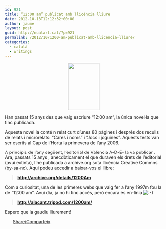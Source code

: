 ```yaml
---
id: 921
title: “12:00 am” publicat amb llicència lliure
date: 2012-10-13T12:12:32+00:00
author: jaume
layout: post
guid: http://nualart.cat/?p=921
permalink: /2012/10/1200-am-publicat-amb-llicencia-lliure/
categories:
  - català
  - writings
---
```

<p style="text-align: center;">
  <a href="http://nualart.cat/wp-content/uploads/2012/10/1200am-Jaume_Nualart-i-Vilaplana.gif" onclick="_gaq.push(['_trackEvent', 'outbound-article', 'http://nualart.cat/wp-content/uploads/2012/10/1200am-Jaume_Nualart-i-Vilaplana.gif', '']);" ><img class="aligncenter size-full wp-image-927" title="1200am--Jaume_Nualart-i-Vilaplana" src="http://nualart.cat/wp-content/uploads/2012/10/1200am-Jaume_Nualart-i-Vilaplana.gif" alt="" width="100" height="152" /></a>
</p>

<div>
  <p>
    Han passat 15 anys des que vaig escriure “12:00 am”, la única novel·la que tinc publicada.
  </p>
  
  <p>
    Aquesta novel·la conté n relat curt d’unes 80 pàgines i després dos reculls de relats i microrelats: “Cares i noms” i “Jocs i joguines”. Aquests tests van ser escrits al Cap de l’Horta la primevera de l’any 2006.
  </p>
  
  <p>
    A principis de l’any següent, l’editorial de València A-D-E- la va publicar . Ara, passats 15 anys , anecdòticament el que duraven els drets de l’editorial (avui extinta), l’he publicada a archive.org sota llicència Creative Commns (by-sa-nc). Aqui podeu accedir a baixar-vos el llibre:
  </p>
  
  <blockquote>
    <p>
      <strong><a href="http://archive.org/details/1200Am" onclick="_gaq.push(['_trackEvent', 'outbound-article', 'http://archive.org/details/1200Am', 'http://archive.org/details/1200Am']);" >http://archive.org/details/1200Am</a></strong>
    </p>
  </blockquote>
  
  <p>
    Com a curiositat, una de les primeres webs que vaig fer a l’any 1997m fou la de “12:00 am”. Avui dia, ja no hi tinc accés, però encara és en-línia <img src="http://nualart.cat/wp-includes/images/smilies/icon_smile.gif" alt=":-)" />
  </p>
  
  <blockquote>
    <p>
      <strong><a href="http://alacant.tripod.com/1200am/" onclick="_gaq.push(['_trackEvent', 'outbound-article', 'http://alacant.tripod.com/1200am/', 'http://alacant.tripod.com/1200am/']);" >http://alacant.tripod.com/1200am/</a></strong>
    </p>
  </blockquote>
  
  <p>
    Espero que la gaudiu lliurement!
  </p>
</div>

<div class="addtoany_share_save_container addtoany_content_bottom">
  <div class="a2a_kit a2a_kit_size_32 addtoany_list a2a_target" id="wpa2a_79">
    <a href="https://www.addtoany.com/share" onclick="_gaq.push(['_trackEvent', 'outbound-article', 'https://www.addtoany.com/share', 'Share/Comparteix']);" class="a2a_dd addtoany_share_save"  style="background:url(http://nualart.cat/wp-content/plugins/add-to-any/share_16_16.png) no-repeat scroll 4px 0px;padding:0 0 0 25px;display:inline-block;height:16px;vertical-align:middle"><span>Share/Comparteix</span></a>
  </div>
</div>